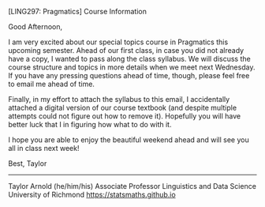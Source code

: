 [LING297: Pragmatics] Course Information

Good Afternoon,

I am very excited about our special topics course in Pragmatics this upcoming semester. Ahead of our first class, in case you did not already have a copy, I wanted to pass along the class syllabus. We will discuss the course structure and topics in more details when we meet next Wednesday. If you have any pressing questions ahead of time, though, please feel free to email me ahead of time.

Finally, in my effort to attach the syllabus to this email, I accidentally attached a digital version of our course textbook (and despite multiple attempts could not figure out how to remove it). Hopefully you will have better luck that I in figuring how what to do with it.

I hope you are able to enjoy the beautiful weekend ahead and will see you all in class next week!

Best,
Taylor

---
Taylor Arnold (he/him/his)
Associate Professor
Linguistics and Data Science
University of Richmond
https://statsmaths.github.io
